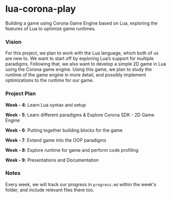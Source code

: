 # lua-corona-play
Building a game using Corona Game Engine based on Lua, exploring the features of Lua to optimize game runtimes.

### Vision

For this project, we plan to work with the Lua language, which both of us are new to. We want to start off by exploring Lua’s support for multiple paradigms. Following that, we also want to develop a simple 2D game in Lua using the Corona game engine. Using this game, we plan to study the runtime of the game engine in more detail, and possibly implement optimizations to the runtime for our game.

### Project Plan

**Week - 4**: Learn Lua syntax and setup

**Week - 5**: Learn different paradigms & Explore Corona SDK - 2D Game Engine

**Week - 6**: Putting together building blocks for the game

**Week - 7**: Extend game into the OOP paradigms

**Week - 8**: Explore runtime for game and perform code profiling

**Week - 9**: Presentations and Documentation

### Notes

Every week, we will track our progress in `progress.md` within the week's folder, and include relevant files there too.
